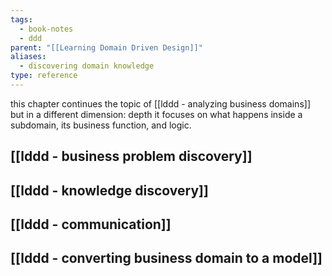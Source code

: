 ```yaml
---
tags:
  - book-notes
  - ddd
parent: "[[Learning Domain Driven Design]]"
aliases:
  - discovering domain knowledge
type: reference
---
```

this chapter continues the topic of [[lddd -  analyzing business domains]] but in a different dimension: depth it focuses on what happens inside a subdomain, its business function, and logic. 


## [[lddd - business problem discovery]]

## [[lddd - knowledge discovery]]

## [[lddd - communication]]

## [[lddd - converting business domain to a model]]


